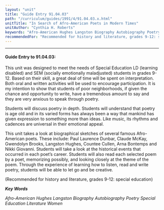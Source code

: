 ```yaml
---
layout: "unit"
title: "Guide Entry 91.04.03"
path: "/curriculum/guides/1991/4/91.04.03.x.html"
unitTitle: "In Search of Afro-American Poets in Modern Times"
unitAuthor: "Cynthia H. Roberts"
keywords: "Afro-American Hughes Langston Biography Autobiography Poetry Special Education Literature Women"
recommendedFor: "Recommended for history and literature, grades 9-12: special education"
---
```

<body>
<hr/>
<h4>
Guide Entry to 91.04.03:
</h4>
This unit was designed to meet the needs of Special Education LD (learning disabled) and SEM (socially emotionally maladjusted) students in grades 9-12. Based on their skill, a great deal of time will be spent on interpretation. Both oral and written activities will be used to encourage participation. It is my intention to show that students of poor neighborhoods, if given the chance and opportunity to write, have a tremendous amount to say and they are very anxious to speak through poetry.
<p>
Students will discuss poetry in depth. Students will understand that poetry is age old and in its varied forms has always been a way that mankind has given expression to something more than ideas. Like music, its rhythms and cadences are universal in their emotional appeal.
</p>
<p>
This unit takes a look at biographical sketches of several famous Afro-American poets. These include: Paul Laurence Dunbar, Claude McKay, Gwendolyn Brooks, Langston Hughes, Countee Cullen, Arna Bontemps and Nikki Giovanni. Students will take a look at the historical events that occurred in each poet’s career. Students will also read each selected poem by a poet, memorizing possibly, and looking closely at the theme of the poem. Through the experience of learning how to listen, read and write poetry, students will be able to let go and be creative.
</p>
<p>
(Recommended for history and literature, grades 9-12: special education)
</p>
<p>
<b>
<i>
Key Words
</i>
</b>
<br/>
</p>
<p>
<i>
Afro-American Hughes Langston Biography Autobiography Poetry Special Education Literature Women
</i>
</p>
</body>
